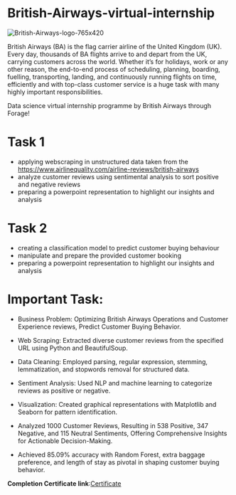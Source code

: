 # British-Airways-virtual-internship
![British-Airways-logo-765x420](https://github.com/PavanRaju7/British-Airways-virtual-internship/assets/137611634/8135f25d-159e-4e45-8bdd-b94c1b5bb055)

British Airways (BA) is the flag carrier airline of the United Kingdom (UK). Every day, thousands of BA flights arrive to and depart from the UK, carrying customers across the world. Whether it’s for holidays, work or any other reason, the end-to-end process of scheduling, planning, boarding, fuelling, transporting, landing, and continuously running flights on time, efficiently and with top-class customer service is a huge task with many highly important responsibilities.

Data science virtual internship programme by British Airways through Forage!

# Task 1 
- applying webscraping in unstructured data taken from the https://www.airlinequality.com/airline-reviews/british-airways
- analyze customer reviews using sentimental analysis to sort positive and negative reviews
- preparing a powerpoint representation to highlight our insights and analysis


# Task 2  
- creating a classification model to predict customer buying behaviour
-  manipulate and prepare the provided customer booking
- preparing a powerpoint representation to highlight our insights and analysis

# Important Task:
* Business Problem: Optimizing British Airways Operations and Customer Experience reviews, Predict Customer Buying Behavior.
  
* Web Scraping: Extracted diverse customer reviews from the specified URL using Python and BeautifulSoup.

* Data Cleaning: Employed parsing, regular expression, stemming, lemmatization, and stopwords removal for structured data.

* Sentiment Analysis: Used NLP and machine learning to categorize reviews as positive or negative.

* Visualization: Created graphical representations with Matplotlib and Seaborn for pattern identification.

* Analyzed 1000 Customer Reviews, Resulting in 538 Positive, 347 Negative, and 115 Neutral Sentiments, Offering 
  Comprehensive Insights for Actionable Decision-Making.
 
* Achieved 85.09% accuracy with Random Forest, extra baggage preference, and length of stay as pivotal in shaping customer 
  buying behavior.

**Completion Certificate link**:[Certificate](https://forage-uploads-prod.s3.amazonaws.com/completion-certificates/British%20Airways/NjynCWzGSaWXQCxSX_British%20Airways_qKCmHu97XZS2uQfCh_1698651864103_completion_certificate.pdf)

